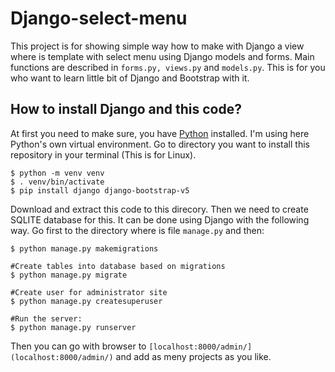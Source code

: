 # Django-select-menu
This project is for showing simple way how to make with Django a view where is template with select menu using Django models and forms. Main functions are described in `forms.py, views.py` and `models.py`. This is for you who want to learn little bit of Django and Bootstrap with it.

## How to install Django and this code?
At first you need to make sure, you have [Python](https://python.org) installed. I'm using here Python's own virtual environment. Go to directory you want to install this repository in your terminal (This is for Linux).

```$ cd [DIR]
$ python -m venv venv
$ . venv/bin/activate
$ pip install django django-bootstrap-v5
```

Download and extract this code to this direcory. Then we need to create SQLITE database for this. It can be done using Django with the following way. Go first to the directory where is file `manage.py` and then:

```#Create Django models for the database
$ python manage.py makemigrations

#Create tables into database based on migrations
$ python manage.py migrate

#Create user for administrator site
$ python manage.py createsuperuser 

#Run the server:
$ python manage.py runserver
```

Then you can go with browser to `[localhost:8000/admin/](localhost:8000/admin/)` and add as meny projects as you like.
